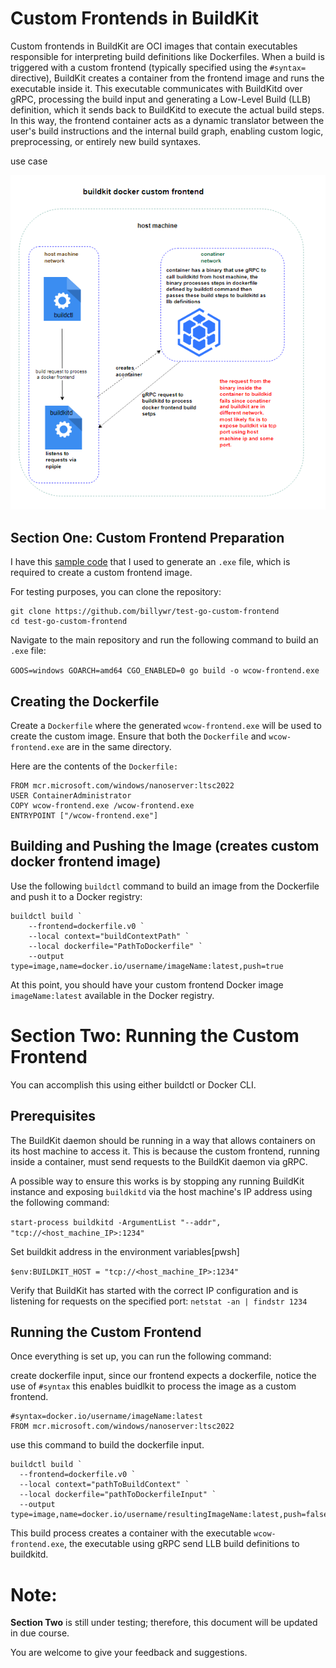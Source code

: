 # Custom Frontends in BuildKit

Custom frontends in BuildKit are OCI images that contain executables responsible for interpreting build definitions like Dockerfiles. When a build is triggered with a custom frontend (typically specified using the `#syntax=` directive), BuildKit creates a container from the frontend image and runs the executable inside it. This executable communicates with BuildKitd over gRPC, processing the build input and generating a Low-Level Build (LLB) definition, which it sends back to BuildKitd to execute the actual build steps. In this way, the frontend container acts as a dynamic translator between the user's build instructions and the internal build graph, enabling custom logic, preprocessing, or entirely new build syntaxes.

use case

![img.png](img.png)

## Section One: Custom Frontend Preparation

I have this [sample code](https://github.com/billywr/test-go-custom-frontend/blob/master/main.go) that I used to generate an `.exe` file, which is required to create a custom frontend image.

For testing purposes, you can clone the repository:

```
git clone https://github.com/billywr/test-go-custom-frontend
cd test-go-custom-frontend
```

Navigate to the main repository and run the following command to build an `.exe` file:

`GOOS=windows GOARCH=amd64 CGO_ENABLED=0 go build -o wcow-frontend.exe`

## Creating the Dockerfile
Create a `Dockerfile` where the generated `wcow-frontend.exe` will be used to create the custom image. Ensure that both the `Dockerfile` and `wcow-frontend.exe` are in the same directory.

Here are the contents of the `Dockerfile:`

```aiignore
FROM mcr.microsoft.com/windows/nanoserver:ltsc2022
USER ContainerAdministrator
COPY wcow-frontend.exe /wcow-frontend.exe
ENTRYPOINT ["/wcow-frontend.exe"]
```

## Building and Pushing the Image (creates custom docker frontend image)
Use the following `buildctl` command to build an image from the Dockerfile and push it to a Docker registry:

```aiignore
buildctl build `
    --frontend=dockerfile.v0 `
    --local context="buildContextPath" `
    --local dockerfile="PathToDockerfile" `
    --output type=image,name=docker.io/username/imageName:latest,push=true

```

At this point, you should have your custom frontend Docker image `imageName:latest` available in the Docker registry.

# Section Two: Running the Custom Frontend
You can accomplish this using either buildctl or Docker CLI.

## Prerequisites
The BuildKit daemon should be running in a way that allows containers on its host machine to access it. This is because the custom frontend, running inside a container, must send requests to the BuildKit daemon via gRPC.

A possible way to ensure this works is by stopping any running BuildKit instance and exposing `buildkitd` via the host machine's IP address using the following command:

`start-process buildkitd -ArgumentList "--addr", "tcp://<host_machine_IP>:1234"`

Set buildkit address in the environment variables[pwsh]

`$env:BUILDKIT_HOST = "tcp://<host_machine_IP>:1234"`

Verify that BuildKit has started with the correct IP configuration and is listening for requests on the specified port:
`netstat -an | findstr 1234`

## Running the Custom Frontend
Once everything is set up, you can run the following command:

create dockerfile input, since our frontend expects a dockerfile, notice the use of `#syntax` this enables buidlkit to process the image as a custom frontend.
```aiignore
#syntax=docker.io/username/imageName:latest
FROM mcr.microsoft.com/windows/nanoserver:ltsc2022
```


use this command to build the dockerfile input.
```aiignore
buildctl build `
  --frontend=dockerfile.v0 `
  --local context="pathToBuildContext" `
  --local dockerfile="pathToDockerfileInput" `
  --output type=image,name=docker.io/username/resultingImageName:latest,push=false
```

This build process creates a container with the executable `wcow-frontend.exe`, the executable using gRPC send LLB build definitions to buildkitd.

# Note:
**Section Two** is still under testing; therefore, this document will be updated in due course.

You are welcome to give your feedback and suggestions.